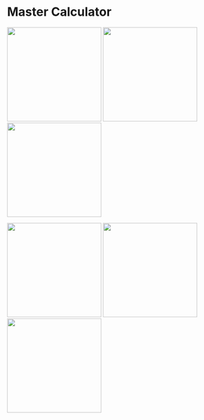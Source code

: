 <h1>Master Calculator</h1>
<P>
<image src="https://github.com/Bhavesh5650/Master-Calculator/assets/154861433/9e46480b-51af-4a9a-85fb-564fb2515c41" width = "220px"/>
<image src="https://github.com/Bhavesh5650/Master-Calculator/assets/154861433/4e682709-5133-4387-aa37-0f7abd71a86c" width = "220px" />
<image src="https://github.com/Bhavesh5650/Master-Calculator/assets/154861433/b9a62c2f-083e-40e5-92e2-687c00723b47" width = "220px"/>
</P>
<P>
<image src="https://github.com/Bhavesh5650/Master-Calculator/assets/154861433/07656890-14e9-4503-bf78-31d1be5c2542" width = "220px"/>
<image src="https://github.com/Bhavesh5650/Master-Calculator/assets/154861433/1389a011-2045-4e27-83ef-267eaccc2d8f" width = "220px"/>
<image src="https://github.com/Bhavesh5650/Master-Calculator/assets/154861433/ae2a05ea-2255-4d73-ae44-0cbe155ec3f1" width = "220px"/>
</P>
